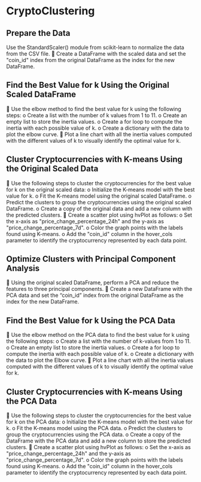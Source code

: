 # CryptoClustering

## Prepare the Data
Use the StandardScaler() module from scikit-learn to normalize the data from the CSV file.
	Create a DataFrame with the scaled data and set the "coin_id" index from the original DataFrame as the index for the new DataFrame.
## Find the Best Value for k Using the Original Scaled DataFrame
	Use the elbow method to find the best value for k using the following steps:
o	Create a list with the number of k values from 1 to 11.
o	Create an empty list to store the inertia values.
o	Create a for loop to compute the inertia with each possible value of k.
o	Create a dictionary with the data to plot the elbow curve.
	Plot a line chart with all the inertia values computed with the different values of k to visually identify the optimal value for k.
## Cluster Cryptocurrencies with K-means Using the Original Scaled Data
	Use the following steps to cluster the cryptocurrencies for the best value for k on the original scaled data:
o	Initialize the K-means model with the best value for k.
o	Fit the K-means model using the original scaled DataFrame.
o	Predict the clusters to group the cryptocurrencies using the original scaled DataFrame.
o	Create a copy of the original data and add a new column with the predicted clusters.
	Create a scatter plot using hvPlot as follows:
o	Set the x-axis as "price_change_percentage_24h" and the y-axis as "price_change_percentage_7d".
o	Color the graph points with the labels found using K-means.
o	Add the "coin_id" column in the hover_cols parameter to identify the cryptocurrency represented by each data point.
## Optimize Clusters with Principal Component Analysis
	Using the original scaled DataFrame, perform a PCA and reduce the features to three principal components.
	Create a new DataFrame with the PCA data and set the “coin_id” index from the original DataFrame as the index for the new DataFrame.
## Find the Best Value for k Using the PCA Data
	Use the elbow method on the PCA data to find the best value for k using the following steps:
o	Create a list with the number of k-values from 1 to 11.
o	Create an empty list to store the inertia values.
o	Create a for loop to compute the inertia with each possible value of k.
o	Create a dictionary with the data to plot the Elbow curve.
	Plot a line chart with all the inertia values computed with the different values of k to visually identify the optimal value for k.
## Cluster Cryptocurrencies with K-means Using the PCA Data
	Use the following steps to cluster the cryptocurrencies for the best value for k on the PCA data:
o	Initialize the K-means model with the best value for k.
o	Fit the K-means model using the PCA data.
o	Predict the clusters to group the cryptocurrencies using the PCA data.
o	Create a copy of the DataFrame with the PCA data and add a new column to store the predicted clusters.
	Create a scatter plot using hvPlot as follows:
o	Set the x-axis as "price_change_percentage_24h" and the y-axis as "price_change_percentage_7d".
o	Color the graph points with the labels found using K-means.
o	Add the "coin_id" column in the hover_cols parameter to identify the cryptocurrency represented by each data point.
